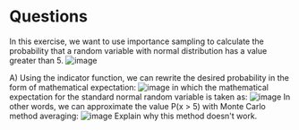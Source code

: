 # Questions #
In this exercise, we want to use importance sampling to calculate the probability that a random variable with normal distribution has a value greater than 5.
![image](https://github.com/user-attachments/assets/fdd6e02e-24c1-4490-95d0-459c880176ea)

A) Using the indicator function, we can rewrite the desired probability in the form of mathematical expectation:
![image](https://github.com/user-attachments/assets/96b0a86a-b3ef-4a2a-a4e6-54213660a6ed)
in which the mathematical expectation for the standard normal random variable is taken as:
![image](https://github.com/user-attachments/assets/5166702d-1554-45f3-bcb5-d31b42dd8a40)
In other words, we can approximate the value P(x > 5) with Monte Carlo method averaging:
![image](https://github.com/user-attachments/assets/bb05161b-19e6-480a-b8d2-6757181be462)
Explain why this method doesn't work.

